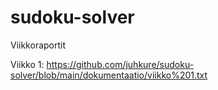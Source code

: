 # sudoku-solver

Viikkoraportit

Viikko 1: https://github.com/juhkure/sudoku-solver/blob/main/dokumentaatio/viikko%201.txt
